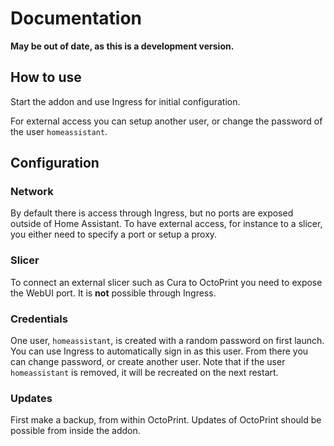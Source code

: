 # Documentation

**May be out of date, as this is a development version.**

## How to use

Start the addon and use Ingress for initial configuration.

For external access you can setup another user, or change the password of the user `homeassistant`.

## Configuration

### Network

By default there is access through Ingress, but no ports are exposed outside of Home Assistant. To have external access, for instance to a slicer, you either need to specify a port or setup a proxy.

### Slicer

To connect an external slicer such as Cura to OctoPrint you need to expose the WebUI port. It is **not** possible through Ingress.

### Credentials

One user, `homeassistant`, is created with a random password on first launch. You can use Ingress to automatically sign in as this user. From there you can change password, or create another user. Note that if the user `homeassistant` is removed, it will be recreated on the next restart.

### Updates

First make a backup, from within OctoPrint.
Updates of OctoPrint should be possible from inside the addon.
